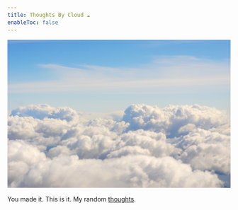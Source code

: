 ```yaml
---
title: Thoughts By Cloud ☁️
enableToc: false
---
```

![Clouds in the sky](images/clouds.jpeg)

You made it. This is it. My random [thoughts](https://thanhvannguyen.github.io/quartz/thoughts). 